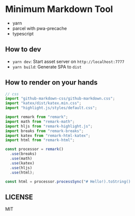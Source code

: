 # Minimum Markdown Tool

- yarn
- parcel with pwa-precache
- typescript

## How to dev

- `yarn dev`: Start asset server on `http://localhost:7777`
- `yarn build`: Generate SPA to `dist`

## How to render on your hands

```js
// css
import "github-markdown-css/github-markdown.css";
import "katex/dist/katex.min.css";
import "highlight.js/styles/default.css";

import remark from "remark";
import math from "remark-math";
import hljs from "remark-highlight.js";
import breaks from "remark-breaks";
import katex from "remark-html-katex";
import html from "remark-html";

const processor = remark()
  .use(breaks)
  .use(math)
  .use(katex)
  .use(hljs)
  .use(html);

const html = processor.processSync("# Hello!).toString()
```

## LICENSE

MIT
